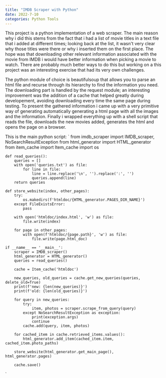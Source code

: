 ```yaml
---
title: "IMDB Scraper with Python"
date: 2022-7-10
categories: Python Tools
---
```


This project is a python implementation of a web scraper. The main reason why i did this stems from the fact that i had a list of movie titles in a text file that i added at different times; looking back at the list, it wasn't very clear why those titles were there or why i inserted them on the first place. The hope was that downloading other relevant information associated with the movie from IMDB i would have better information when picking a movie to watch. There are probably much better ways to do this but working on a this project was an interesting exercise that had its very own challenges. 

The python module of choice is beautifulsoup that allows you to parse an html file and recurse through its hierarchy to find the information you need. The downloading part is handled by the request module; an interesting improvement was the addition of a cache that helped greatly during developement, avoiding downloading every time the same page during testing.
To present the gathered information i came up with a very primitive way of generating automatically generating a html page with all the images and the information. Finally i wrapped everything up with a shell script that reads the file, downloads the new movies added, generates the html and opens the page on a browser.

This is the main python script:
`
    from imdb_scraper import IMDB_scraper, NoSearchResultException
    from html_generator import HTML_generator
    from item_cache import Item_cache
    import os

    def read_queries():
        queries = []
        with open('queries.txt') as file:
            for line in file:
                line = line.replace('\n', '').replace(':', '')
                queries.append(line)
        return queries

    def store_website(index, other_pages):
        try:
            os.makedirs(f'htmldoc/{HTML_generator.PAGES_DIR_NAME}')
        except FileExistsError:
            pass
        
        with open('htmldoc/index.html', 'w') as file:
            file.write(index)

        for page in other_pages:
            with open(f'htmldoc/{page.path}', 'w') as file:
                file.write(page.html_doc)

    if __name__ == '__main__':
        scraper = IMDB_scraper()
        html_generator = HTML_generator()
        queries = read_queries()

        cache = Item_cache('htmldoc')

        new_queries, old_queries = cache.get_new_queries(queries, delete_old=True)
        print(f'new: {len(new_queries)}')
        print(f'old: {len(old_queries)}')

        for query in new_queries:
            try:
                item, photos = scraper.scrape_from_query(query)
            except NoSearchResultException as exception:
                print(exception.args)
                continue
            cache.add(query, item, photos)
        
        for cached_item in cache.retrieved_items.values():
            html_generator.add_item(cached_item.item, cached_item.photo_paths)

        store_website(html_generator.get_main_page(), html_generator.pages)

        cache.save()
`